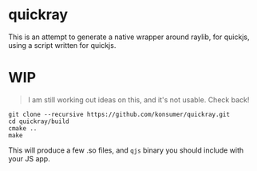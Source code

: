 # quickray

This is an attempt to generate a native wrapper around raylib, for quickjs, using a script written for quickjs.

# WIP

> I am still working out ideas on this, and it's not usable. Check back!

```
git clone --recursive https://github.com/konsumer/quickray.git
cd quickray/build
cmake ..
make
```

This will produce a few .so files, and `qjs` binary you should include with your JS app.
